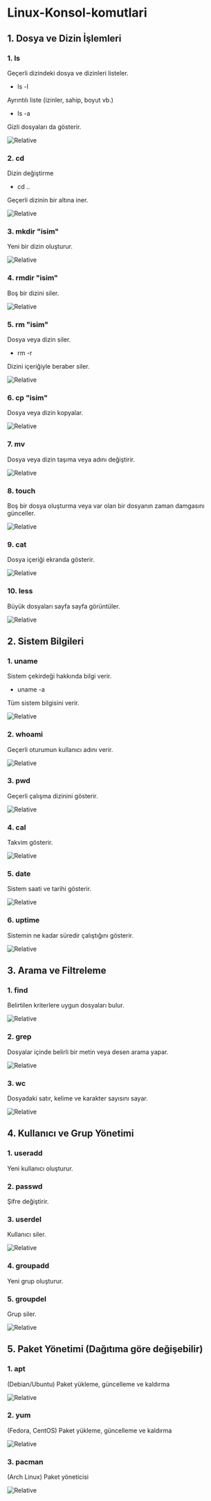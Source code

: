 # Linux-Konsol-komutlari
## 1. Dosya ve Dizin İşlemleri
### 1. ls

   Geçerli dizindeki dosya ve dizinleri listeler. 
   + ls -l
   
   Ayrıntılı liste (izinler, sahip, boyut vb.)
   + ls -a

   Gizli dosyaları da gösterir.

   ![Relative](/gorseller/1.png)
   
### 2. cd
Dizin değiştirme

+ cd ..

Geçerli dizinin bir altına iner.

![Relative](/gorseller/1.png)

### 3. mkdir "isim"
Yeni bir dizin oluşturur.

![Relative](/gorseller/1.png)

### 4. rmdir "isim"
Boş bir dizini siler.

![Relative](/gorseller/1.png)

### 5. rm "isim"
Dosya veya dizin siler.

+ rm -r

Dizini içeriğiyle beraber siler.

![Relative](/gorseller/1.png)

### 6. cp "isim"
Dosya veya dizin kopyalar.

![Relative](/gorseller/1.png)

### 7. mv
Dosya veya dizin taşıma veya adını değiştirir.

![Relative](/gorseller/1.png)

### 8. touch
Boş bir dosya oluşturma veya var olan bir dosyanın zaman damgasını günceller.

![Relative](/gorseller/1.png)

### 9. cat
Dosya içeriği ekranda gösterir.

![Relative](/gorseller/1.png)

### 10. less
Büyük dosyaları sayfa sayfa görüntüler.

![Relative](/gorseller/1.png)

## 2. Sistem Bilgileri
### 1. uname
Sistem çekirdeği hakkında bilgi verir.

+ uname -a

Tüm sistem bilgisini verir.

![Relative](/gorseller/1.png)

### 2. whoami
Geçerli oturumun kullanıcı adını verir.

![Relative](/gorseller/1.png)

### 3. pwd 
Geçerli çalışma dizinini gösterir.

![Relative](/gorseller/1.png)

### 4. cal
Takvim gösterir.

![Relative](/gorseller/1.png)

### 5. date
Sistem saati ve tarihi gösterir.

![Relative](/gorseller/1.png)

### 6. uptime
Sistemin ne kadar süredir çalıştığını gösterir.

![Relative](/gorseller/1.png)

## 3. Arama ve Filtreleme
### 1. find
Belirtilen kriterlere uygun dosyaları bulur.

![Relative](/gorseller/1.png)

### 2. grep
Dosyalar içinde belirli bir metin veya desen arama yapar.

![Relative](/gorseller/1.png)

### 3. wc
Dosyadaki satır, kelime ve karakter sayısını sayar.

![Relative](/gorseller/1.png)

## 4. Kullanıcı ve Grup Yönetimi
### 1. useradd
Yeni kullanıcı oluşturur.

### 2. passwd
Şifre değiştirir.

### 3. userdel
Kullanıcı siler.

![Relative](/gorseller/1.png)

### 4. groupadd
Yeni grup oluşturur.

### 5. groupdel
Grup siler.

![Relative](/gorseller/1.png)

## 5. Paket Yönetimi (Dağıtıma göre değişebilir)
### 1. apt
(Debian/Ubuntu) Paket yükleme, güncelleme ve kaldırma

![Relative](/gorseller/1.png)

### 2. yum
(Fedora, CentOS) Paket yükleme, güncelleme ve kaldırma

![Relative](/gorseller/1.png)

### 3. pacman
(Arch Linux) Paket yöneticisi

![Relative](/gorseller/1.png)
